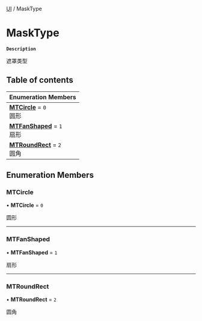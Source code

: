 [UI](../modules/UI.UI.md) / MaskType

# MaskType <Badge type="tip" text="Enumeration" />

**`Description`**

遮罩类型

## Table of contents

| Enumeration Members |
| :-----|
| **[MTCircle](UI.MaskType.md#mtcircle)** = ``0`` <br> 圆形|
| **[MTFanShaped](UI.MaskType.md#mtfanshaped)** = ``1`` <br> 扇形|
| **[MTRoundRect](UI.MaskType.md#mtroundrect)** = ``2`` <br> 圆角|

## Enumeration Members

### MTCircle

• **MTCircle** = ``0``

圆形

___

### MTFanShaped

• **MTFanShaped** = ``1``

扇形

___

### MTRoundRect

• **MTRoundRect** = ``2``

圆角
